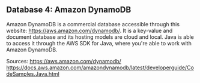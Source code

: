 ## Database 4: Amazon DynamoDB

Amazon DynamoDB is a commercial database accessible through this website: https://aws.amazon.com/dynamodb/. It is a key-value and document database and its hosting models are cloud and local. Java is able to access it through the AWS SDK for Java, where you're able to work with Amazon DynamoDB.

Sources:
https://aws.amazon.com/dynamodb/
https://docs.aws.amazon.com/amazondynamodb/latest/developerguide/CodeSamples.Java.html